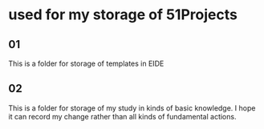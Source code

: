 # used for my storage of 51Projects
## 01
This is a folder for storage of templates in EIDE
## 02
This is a folder for storage of my study in kinds of basic knowledge.
I hope it can record my change rather than all kinds of fundamental actions.